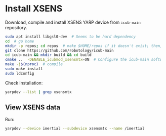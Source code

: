 # Install XSENS
Download, compile and install XSENS YARP device from `icub-main` repository.
```bash
sudo apt install libgsl0-dev  # Seems to be hard dependency
cd  # go home
mkdir -p repos; cd repos  # make $HOME/repos if it doesn't exist; then, enter it
git clone https://github.com/robotology/icub-main
cd icub-main && mkdir build && cd build
cmake ..  -DENABLE_icubmod_xsensmtx=ON  # Configure the icub-main software
make -j$(nproc)  # compile
sudo make install
sudo ldconfig
```

Check installation:
```bash
yarpdev --list | grep xsensmtx
```

## View XSENS data

Run:
```bash
yarpdev --device inertial --subdevice xsensmtx --name /inertial
```
